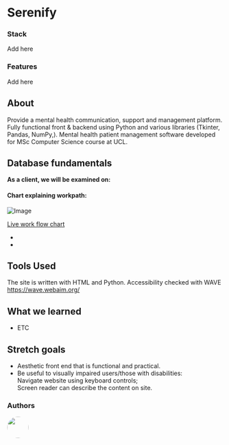 # Serenify

### Stack
Add here

### Features
Add here

## About
Provide a mental health communication, support and management platform.<br>
Fully functional front &amp; backend using Python and various libraries (Tkinter, Pandas, NumPy,).
Mental health patient management software developed for MSc Computer Science course at UCL.


## Database fundamentals

**As a client, we will be examined on:**

#### Chart explaining workpath:
![Image](https://github.com/user-attachments/assets/8d3305be-44bc-4af5-8f10-146d7a8a7b6d)

[Live work flow chart](https://lucid.app/lucidspark/0daace95-f237-4da9-b69d-43f0215e82d1/edit?viewport_loc=-1309%2C-1405%2C8207%2C4674%2C0_0&invitationId=inv_7aa9b477-44f2-47d7-93aa-e2f762b3ea6f)

-
-

## Tools Used

The site is written with HTML and Python. Accessibility checked with WAVE https://wave.webaim.org/

## What we learned

- ETC

## Stretch goals

- Aesthetic front end that is functional and practical.
- Be useful to visually impaired users/those with disabilities:<br>
  Navigate website using keyboard controls;<br>
  Screen reader can describe the content on site.
  
### Authors

<a href="https://github.com/tt01924">
  <img src="https://avatars.githubusercontent.com/u/150555214?v=4" style="border-radius: 50%; width: 50px;">
</a>
